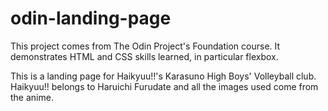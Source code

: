 # odin-landing-page

This project comes from The Odin Project's Foundation course. It demonstrates HTML and CSS skills learned, in particular flexbox.

This is a landing page for Haikyuu!!'s Karasuno High Boys' Volleyball club. Haikyuu!! belongs to Haruichi Furudate and all the images used come from the anime.